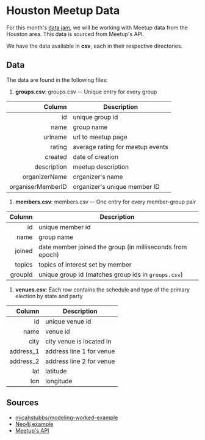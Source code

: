 # Houston Meetup Data

For this month's [data jam](https://www.meetup.com/Houston-Data-Visualization-Meetup/events/233079777/), we will be working with Meetup data from the Houston area.  This data is sourced from Meetup's API.

We have the data available in **csv**, each in their respective directories.

## Data

The data are found in the following files:

1. **groups.csv**: groups.csv -- Unique entry for every group

  | Column    | Description                                |
  |----------:|--------------------------------------------|
  | id     | unique group id|
  | name | group name|
  | urlname    | url to meetup page|
  | rating     | average rating for meetup events |
  | created | date of creation |
  | description    | meetup description |
  | organizerName      | organizer's name |
  | organiserMemberID | organizer's unique member ID |

1. **members.csv**: members.csv -- One entry for every member-group pair

  | Column | Description                                |
  | ------:| ------------------------------------------ |
  | id   | unique member id |
  | name  | group name |
  | joined  | date member joined the group (in milliseconds from epoch)|
  | topics  | topics of interest set by member |
  | groupId  | unique group id (matches group ids in `groups.csv`)                            |

1. **venues.csv**: Each row contains the schedule and type of the primary election by state and party

  | Column | Description                                |
  | ------:| ------------------------------------------ |
  | id   | unique venue id |
  | name  | venue id |
  | city  | city venue is located in |
  | address_1   | address line 1 for venue |
  | address_2  | address line 2 for venue |
  | lat   | latitude                              |
  | lon   | longitude                              |


## Sources
- [micahstubbs/modeling-worked-example](https://github.com/micahstubbs/modeling-worked-example)
- [Neo4j example](https://github.com/neo4j-meetups/modeling-worked-example)
- [Meetup's API](https://www.meetup.com/meetup_api/)
